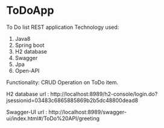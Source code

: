 # ToDoApp
To Do list REST application
Technology used:
1. Java8
2. Spring boot
3. H2 database
4. Swagger
5. Jpa
6. Open-API




Functionality: CRUD Operation on ToDo item.



H2 database url : http://localhost:8989/h2-console/login.do?jsessionid=03483c6865885869b2b5dc48800dead8



Swagger-UI url : http://localhost:8989/swagger-ui/index.html#/ToDo%20API/greeting
